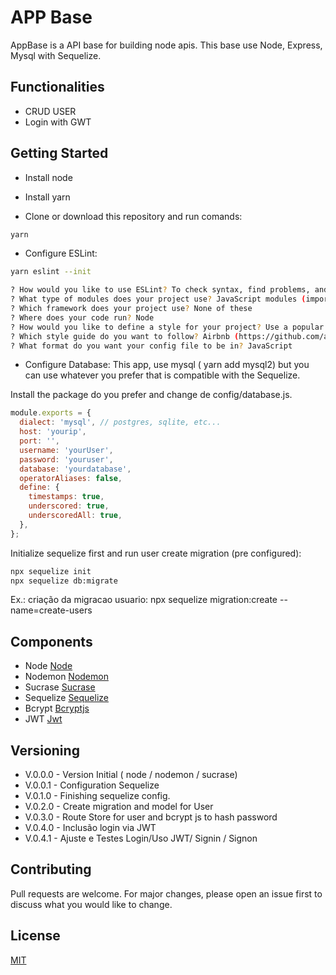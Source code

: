 # APP Base

AppBase is a API base for building node apis.
This base use Node, Express, Mysql with Sequelize.

## Functionalities

- CRUD USER
- Login with GWT

## Getting Started

- Install node
- Install yarn

- Clone or download this repository and run comands:

```bash
yarn
```

- Configure ESLint:

```bash
yarn eslint --init

? How would you like to use ESLint? To check syntax, find problems, and enforce code style
? What type of modules does your project use? JavaScript modules (import/export)
? Which framework does your project use? None of these
? Where does your code run? Node
? How would you like to define a style for your project? Use a popular style guide
? Which style guide do you want to follow? Airbnb (https://github.com/airbnb/javascript) (or other)
? What format do you want your config file to be in? JavaScript
```

- Configure Database:
  This app, use mysql ( yarn add mysql2) but you can use whatever you prefer that is compatible with the Sequelize.

Install the package do you prefer and change de config/database.js.

```javascript
module.exports = {
  dialect: 'mysql', // postgres, sqlite, etc...
  host: 'yourip',
  port: '',
  username: 'yourUser',
  password: 'youruser',
  database: 'yourdatabase',
  operatorAliases: false,
  define: {
    timestamps: true,
    underscored: true,
    underscoredAll: true,
  },
};
```

Initialize sequelize first and run user create migration (pre configured):

```bash
npx sequelize init
npx sequelize db:migrate
```

Ex.: criação da migracao usuario: npx sequelize migration:create --name=create-users

## Components

- Node [Node](https://nodejs.org/en/)
- Nodemon [Nodemon](https://github.com/remy/nodemon)
- Sucrase [Sucrase](https://github.com/alangpierce/sucrase)
- Sequelize [Sequelize](http://docs.sequelizejs.com/)
- Bcrypt [Bcryptjs](https://github.com/dcodeIO/bcrypt.js/)
- JWT [Jwt](https://jwt.io/)

## Versioning

- V.0.0.0 - Version Initial ( node / nodemon / sucrase)
- V.0.0.1 - Configuration Sequelize
- V.0.1.0 - Finishing sequelize config.
- V.0.2.0 - Create migration and model for User
- V.0.3.0 - Route Store for user and bcrypt js to hash password
- V.0.4.0 - Inclusão login via JWT
- V.0.4.1 - Ajuste e Testes Login/Uso JWT/ Signin / Signon

## Contributing

Pull requests are welcome. For major changes, please open an issue first to discuss what you would like to change.

## License

[MIT](https://choosealicense.com/licenses/mit/)
